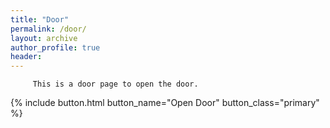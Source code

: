 ```yaml
---
title: "Door"
permalink: /door/
layout: archive
author_profile: true
header:
---
```


         This is a door page to open the door. 
{% include button.html button_name="Open Door" button_class="primary" %}